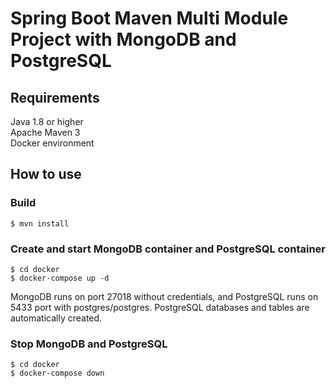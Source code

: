 # Spring Boot Maven Multi Module Project with MongoDB and PostgreSQL

## Requirements 

Java 1.8 or higher  
Apache Maven 3  
Docker environment  

## How to use

### Build
```
$ mvn install
```

### Create and start MongoDB container and PostgreSQL container
```
$ cd docker
$ docker-compose up -d
```
MongoDB runs on port 27018 without credentials, and PostgreSQL runs on 5433 port with postgres/postgres.
PostgreSQL databases and tables are automatically created.

### Stop MongoDB and PostgreSQL
```
$ cd docker
$ docker-compose down
```

